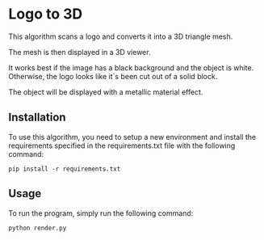 # Logo to 3D

This algorithm scans a logo and converts it into a 3D triangle mesh. 

The mesh is then displayed in a 3D viewer.

It works best if the image has a black background and the object is white.
Otherwise, the logo looks like it´s been cut out of a solid block.

The object will be displayed with a metallic material effect.

## Installation

To use this algorithm, you need to setup a new environment and install the requirements
specified in the requirements.txt file with the following command:

```
pip install -r requirements.txt
```

## Usage

To run the program, simply run the following command:

``` 
python render.py
```
